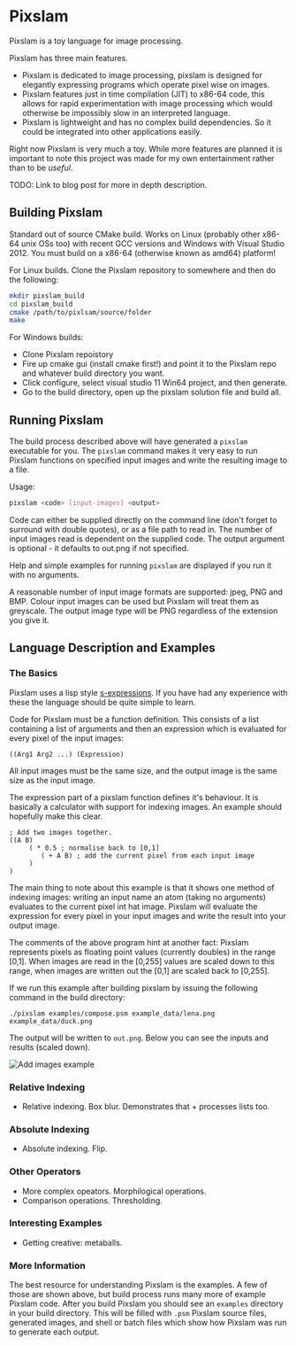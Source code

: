Pixslam
======= 

Pixslam is a toy language for image processing.

Pixslam has three main features. 

* Pixslam is dedicated to image processing, pixslam is designed for elegantly expressing programs which operate pixel wise on images.
* Pixslam features just in time compilation (JIT) to x86-64 code, this allows for rapid experimentation with image processing which would otherwise be impossibly slow in an interpreted language.
* Pixslam is lightweight and has no complex build dependencies. So it could be integrated into other applications easily.

Right now Pixslam is very much a toy. While more features are planned it is important to note this project was made for my own entertainment rather than to be _useful_.

TODO: Link to blog post for more in depth description.

Building Pixslam
----------------

Standard out of source CMake build. Works on Linux (probably other x86-64 unix OSs too) with recent GCC versions and Windows with Visual Studio 2012. You must build on a x86-64 (otherwise known as amd64) platform!

For Linux builds. Clone the Pixslam repository to somewhere and then do the following:

```bash
mkdir pixslam_build
cd pixslam_build
cmake /path/to/pixlsam/source/folder
make
```

For Windows builds:

 * Clone Pixslam repoistory
 * Fire up cmake gui (install cmake first!) and point it to the Pixslam repo and whatever build directory you want.
 * Click configure, select visual studio 11 Win64 project, and then generate.
 * Go to the build directory, open up the pixslam solution file and build all.

Running Pixslam
--------------- 

The build process described above will have generated a `pixslam` executable for you. The `pixslam` command makes it very easy to run Pixslam functions on specified input images and write the resulting image to a file.

Usage:

```bash
pixslam <code> [input-images] <output>
```

Code can either be supplied directly on the command line (don't forget to surround with double quotes), or as a file path to read in. The number of input images read is dependent on the supplied code. The output argument is optional - it defaults to out.png if not specified. 

Help and simple examples for running `pixslam` are displayed if you run it with no arguments.

A reasonable number of input image formats are supported: jpeg, PNG and BMP. Colour input images can be used but Pixslam will treat them as greyscale. The output image type will be PNG regardless of the extension you give it.

Language Description and Examples
---------------------------------

### The Basics ###

Pixslam uses a lisp style [s-expressions](http://en.wikipedia.org/wiki/S-expression). If you have had any experience with these the language should be quite simple to learn.

Code for Pixslam must be a function definition. This consists of a list containing a list of arguments and then an expression which is evaluated for every pixel of the input images: 

```
((Arg1 Arg2 ...) (Expression)
```

All input images must be the same size, and the output image is the same size as the input image.

The expression part of a pixslam function defines it's behaviour. It is basically a calculator with support for indexing images. An example should hopefully make this clear.

```
; Add two images together.
((A B)
     ( * 0.5 ; normalise back to [0,1]
        ( + A B) ; add the current pixel from each input image
     )
)
```

The main thing to note about this example is that it shows one method of indexing images: writing an input name an atom (taking no arguments) evaluates to the current pixel int hat image. Pixslam will evaluate the expression for every pixel in your input images and write the result into your output image.

The comments of the above program hint at another fact: Pixslam represents pixels as floating point values (currently doubles) in the range [0,1]. When images are read in the [0,255] values are scaled down to this range, when images are written out the [0,1] are scaled back to [0,255].

If we run this example after building pixslam by issuing the following command in the build directory:

```
./pixslam examples/compose.psm example_data/lena.png example_data/duck.png
```

The output will be written to `out.png`. Below you can see the inputs and results (scaled down).

![Add images example](readme_images/img.jpg "Adding two images: left and middle are two input images, right is the result.")

### Relative Indexing ####

* Relative indexing. Box blur. Demonstrates that + processes lists too.

### Absolute Indexing ####

* Absolute indexing. Flip.

### Other Operators ####
* More complex opeators. Morphilogical operations.
* Comparison operations. Thresholding.

### Interesting Examples ###
* Getting creative: metaballs.

### More Information ###

The best resource for understanding Pixslam is the examples. A few of those are shown above, but build process runs many more of example Pixslam code. After you build Pixslam you should see an `examples` directory in your build directory. This will be filled with `.psm` Pixslam source files, generated images, and shell or batch files which show how Pixslam was run to generate each output.

